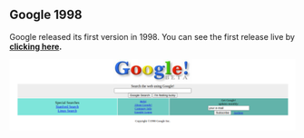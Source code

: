 ## Google 1998 
Google released its first version in 1998.
You can see the first release live by **[clicking here](https://web.archive.org/web/19981202230410if_/http://www.google.com/).**

![This is screenshoot of task.](https://raw.githubusercontent.com/Kodluyoruz/taskforce/main/css/cssodev3/figures/googlehomepage.png "This is screenshoot of task.")